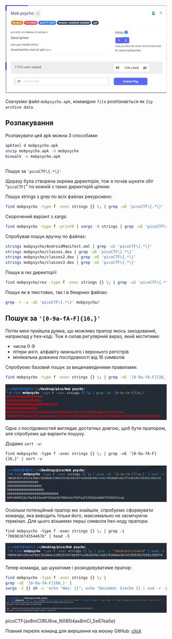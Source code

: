 ![Challenge description](../assets/images/Mob-psycho_image_1.png)

Скачуємо файл `mobpsycho.apk`, командою `file` розпізнається як `Zip archive data`.

## Розпакування

Розпакувати цей apk можна 3 способами:


```bash
apktool d mobpsycho.apk
unzip mobpsycho.apk -d mobpsycho
binwalk -e mobpsycho.apk
```



## 
Пошук за `'picoCTF\{.*\}'` 


Щоразу була створена окрема директорія, тож я почав шукати збіг “`picoCTF{`” по кожній з таких директорій цілком:

Пошук strings з grep по всіх файлах рекурсивно:


```bash
find mobpsycho -type f -exec strings {} \; | grep -oE 'picoCTF\{.*\}'
```


Скорочений варіант з xargs:


```bash
find mobpsycho -type f -print0 | xargs -0 strings | grep -oE 'picoCTF\{.*\}'
```


Спробував пошук вручну по файлах:

```bash
strings mobpsycho/AndroidManifest.xml | grep -oE 'picoCTF\{.*\}'
strings mobpsycho/classes.dex | grep -oE 'picoCTF\{.*\}'
strings mobpsycho/classes2.dex | grep -oE 'picoCTF\{.*\}'
strings mobpsycho/classes3.dex | grep -oE 'picoCTF\{.*\}'
```

Пошук в res директорії:

```bash
find mobpsycho/res -type f -exec strings {} \; | grep -oE 'picoCTF\{.*\}'
```

Пошук як в текстових, так і в бінарних файлах:

```bash
grep -r -a -oE 'picoCTF\{.*\}' mobpsycho/
```
## Пошук за `'[0-9a-fA-F]{16,}'` 

Потім мені прийшла думка, що можливо прапор якось закодований, наприклад у hex-коді. Тож я склав регулярний вираз, який міститиме:

* числа 0-9
* літери англ. алфавіту нижнього і верхнього регістрів
* мінімальна довжина послідовності від 16 символів

Спробуємо базовий пошук за вищенаведеними правилами:

```bash
find mobpsycho -type f -exec strings {} \; | grep -oE '[0-9a-fA-F]{16,}'
```


![basic search kali output](../assets/images/Mob-psycho_image_2.png)


Одна з послідовностей виглядає достатньо довгою, щоб бути прапором, але спробуємо ще варіанти пошуку.

Додамо `sort -u`:


```
find mobpsycho -type f -exec strings {} \; | grep -oE '[0-9a-fA-F]{16,}' | sort -u 
```

![adding sort -u kali output](../assets/images/Mob-psycho_image_3.png)


Оскільки потенційний прапор ми знайшли, спробуємо сформувати команду, яка виводить тільки його, максимально не засмічуючи термінал. Для цього візьмемо перші символи hex-коду прапора:


```
find mobpsycho -type f -exec strings {} \; | grep -i "7069636f4354467b" | head -5
```

![only one match output](../assets/images/Mob-psycho_image_4.png)


Тепер команда, що шукатиме і розкодовуватиме прапор:



```bash
find mobpsycho -type f -exec strings {} \; |
grep -oE '[0-9a-fA-F]{60,}' | 
xargs -I {} sh -c 'echo "Hex: {}"; echo "Decoded: $(echo {} | xxd -r -p)"; echo "---"'
```

![flag find-->decode-->show](../assets/images/Mob-psycho_image_5.png)


picoCTF{ax8mC0RU6ve_NX85l4ax8mCl_5e67ea5e}

Повний перелік команд для вирішення на моєму GitHub: *[click](https://github.com/Sarmatae685/PicoCTF-write-ups/blob/main/scripts/forensics/Mob%20psycho/bash_to_solve.md)*

